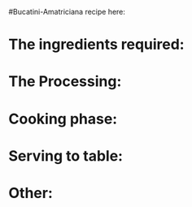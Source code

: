 #Bucatini-Amatriciana recipe here:
# The ingredients required:
# The Processing:
# Cooking phase:
# Serving to table:
# Other:

